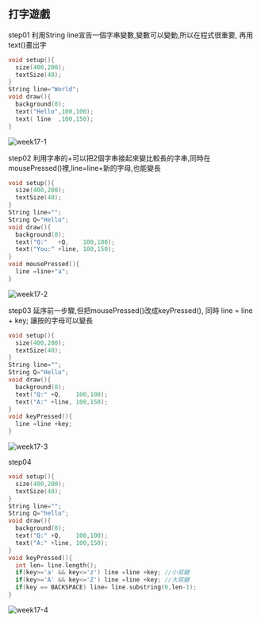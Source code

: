 ## 打字遊戲
step01 利用String line宣告一個字串變數,變數可以變動,所以在程式很重要, 再用text()畫出字
```C
void setup(){
  size(400,200);
  textSize(40);
}
String line="World";
void draw(){
  background(0);
  text("Hello",100,100);
  text( line  ,100,150);
}
```
![week17-1](https://user-images.githubusercontent.com/79676872/122494246-9b1d1180-d01b-11eb-9217-d55130aa41f3.png)

step02 利用字串的+可以把2個字串接起來變比較長的字串,同時在mousePressed()裡,line=line+新的字母,也能變長
```C
void setup(){
  size(400,200);
  textSize(40);
}
String line="";
String Q="Hello";
void draw(){
  background(0);
  text("Q:"   +Q,    100,100);
  text("You:" +line, 100,150);
}
void mousePressed(){
  line =line+"a";
}
```
![week17-2](https://user-images.githubusercontent.com/79676872/122494397-dc152600-d01b-11eb-8abe-e90c24ba00b6.png)

step03 延序前一步驟,但把mousePressed()改成keyPressed(), 同時 line = line + key; 讓按的字母可以變長
```C
void setup(){
  size(400,200);
  textSize(40);
}
String line="";
String Q="Hello";
void draw(){
  background(0);
  text("Q:" +Q,    100,100);
  text("A:" +line, 100,150);
}
void keyPressed(){
  line =line +key;
}
```
![week17-3](https://user-images.githubusercontent.com/79676872/122498036-ff8e9f80-d020-11eb-8850-68d06fd1d886.png)

step04 
```C
void setup(){
  size(400,200);
  textSize(40);
}
String line="";
String Q="hello";
void draw(){
  background(0);
  text("Q:" +Q,    100,100);
  text("A:" +line, 100,150);
}
void keyPressed(){
  int len= line.length();
  if(key>='a' && key<='z') line =line +key; //小寫鍵
  if(key>='A' && key<='Z') line =line +key; //大寫鍵
  if(key == BACKSPACE) line= line.substring(0,len-1);
}
```
![week17-4](https://user-images.githubusercontent.com/79676872/122498057-0a493480-d021-11eb-8d27-fc7077dc9dc6.png)

